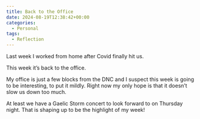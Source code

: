 ```yaml
---
title: Back to the Office
date: 2024-08-19T12:38:42+00:00
categories:
  - Personal
tags:
  - Reflection
---
```


Last week I worked from home after Covid finally hit us.

This week it’s back to the office.

My office is just a few blocks from the DNC and I suspect this week is going to be interesting, to put it mildly. Right now my only hope is that it doesn’t slow us down too much.

At least we have a Gaelic Storm concert to look forward to on Thursday night. That is shaping up to be the highlight of my week!